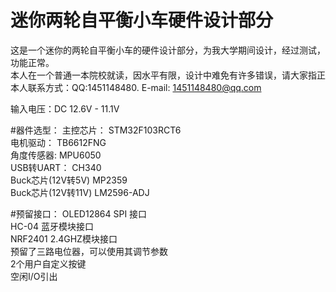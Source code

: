 迷你两轮自平衡小车硬件设计部分
============================


这是一个迷你的两轮自平衡小车的硬件设计部分，为我大学期间设计，经过测试，功能正常。<br>
本人在一个普通一本院校就读，因水平有限，设计中难免有许多错误，请大家指正<br>
本人联系方式：QQ:1451148480. E-mail: 1451148480@qq.com<br>

输入电压：DC 12.6V - 11.1V<br>

#器件选型：
    主控芯片：    STM32F103RCT6 <br>
    电机驱动：    TB6612FNG <br>
    角度传感器:   MPU6050 <br>
    USB转UART：  CH340 <br>
    Buck芯片(12V转5V)   MP2359 <br>
    Buck芯片(12V转11V)  LM2596-ADJ <br>
    
#预留接口：
    OLED12864 SPI 接口 <br>
    HC-04 蓝牙模块接口 <br>
    NRF2401 2.4GHZ模块接口 <br>
    预留了三路电位器，可以使用其调节参数 <br>
    2个用户自定义按键 <br>
    空闲I/O引出   <br>
